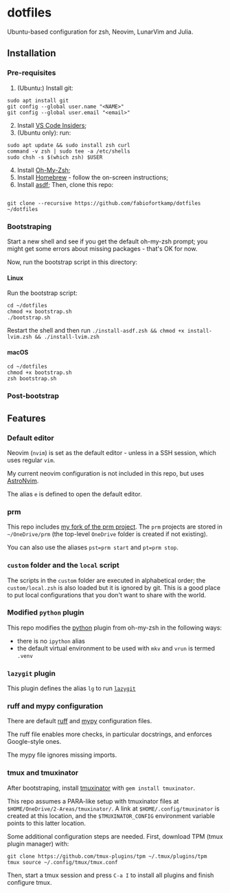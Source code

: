 # dotfiles

Ubuntu-based configuration for zsh, Neovim, LunarVim and Julia.

## Installation

### Pre-requisites

1. (Ubuntu:) Install git:

```shell
sudo apt install git
git config --global user.name "<NAME>"
git config --global user.email "<email>"
```

2. Install [VS Code Insiders](https://code.visualstudio.com/insiders/);
3. (Ubuntu only): run:

```shell
sudo apt update && sudo install zsh curl
command -v zsh | sudo tee -a /etc/shells
sudo chsh -s $(which zsh) $USER

```

4. Install [Oh-My-Zsh](https://github.com/ohmyzsh/ohmyzsh);
5. Install [Homebrew](https://brew.sh/) - follow the on-screen instructions;
6. Install [asdf](https://asdf-vm.com/);
   Then, clone this repo:

```shell

git clone --recursive https://github.com/fabiofortkamp/dotfiles ~/dotfiles
```

### Bootstraping

Start a new shell and see if you get the default oh-my-zsh prompt; you might get some
errors about missing packages - that's OK for now.

Now, run the bootstrap script in this directory:

#### Linux

Run the bootstrap script:

```shell
cd ~/dotfiles
chmod +x bootstrap.sh
./bootstrap.sh
```

Restart the shell and then run `./install-asdf.zsh && chmod +x install-lvim.zsh && ./install-lvim.zsh`

#### macOS

```shell
cd ~/dotfiles
chmod +x bootstrap.sh
zsh bootstrap.sh
```

### Post-bootstrap

## Features

### Default editor

Neovim (`nvim`) is set as the default editor - unless in a SSH session, which uses regular `vim`.

My current neovim configuration is not included in this repo, but uses [AstroNvim](https://github.com/fabiofortkamp/astronvim_config).

The alias `e` is defined to open the default editor.

### prm

This repo includes
[my fork of the prm project](https://github.com/fabiofortkamp/prm). The `prm` projects
are stored in `~/OneDrive/prm` (the top-level `OneDrive` folder is created if not
existing).

You can also use the aliases `pst=prm start` and `pt=prm stop`.

### `custom` folder and the `local` script

The scripts in the `custom` folder are executed in alphabetical order;
the `custom/local.zsh` is also loaded but it is ignored by git. This is a good
place to put local configurations that you don't want to share with the
world.

### Modified `python` plugin

This repo modifies the [python](https://github.com/ohmyzsh/ohmyzsh/tree/master/plugins/python)
plugin from oh-my-zsh in the following ways:

- there is no `ipython` alias
- the default virtual environment to be used with `mkv` and `vrun` is termed `.venv`

### `lazygit` plugin

This plugin defines the alias `lg` to run [`lazygit`](https://github.com/jesseduffield/lazygit)

### ruff and mypy configuration

There are default [ruff](https://docs.astral.sh/ruff/) and [mypy](https://mypy.readthedocs.io/en/stable/index.html)
configuration files.

The ruff file enables more checks, in particular docstrings, and enforces Google-style ones.

The mypy file ignores missing imports.

### tmux and tmuxinator

After bootstraping, install [tmuxinator](https://github.com/tmuxinator/tmuxinator) with `gem install tmuxinator`.

This repo assumes a PARA-like setup with tmuxinator files at `$HOME/OneDrive/2-Areas/tmuxinator/`. A link at `$HOME/.config/tmuxinator` is
created at this location, and the `$TMUXINATOR_CONFIG` environment variable points to this latter location.

Some additional configuration steps are needed. First, download TPM (tmux plugin manager) with:

```shell
git clone https://github.com/tmux-plugins/tpm ~/.tmux/plugins/tpm
tmux source ~/.config/tmux/tmux.conf
```

Then, start a tmux session and press `C-a I` to install all plugins and finish configure tmux.
